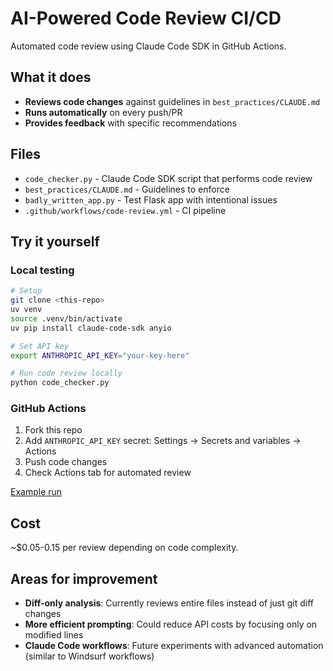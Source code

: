 # AI-Powered Code Review CI/CD

Automated code review using Claude Code SDK in GitHub Actions.

## What it does

- **Reviews code changes** against guidelines in `best_practices/CLAUDE.md`
- **Runs automatically** on every push/PR
- **Provides feedback** with specific recommendations

## Files

- `code_checker.py` - Claude Code SDK script that performs code review
- `best_practices/CLAUDE.md` - Guidelines to enforce
- `badly_written_app.py` - Test Flask app with intentional issues
- `.github/workflows/code-review.yml` - CI pipeline

## Try it yourself

### Local testing
```bash
# Setup
git clone <this-repo>
uv venv
source .venv/bin/activate
uv pip install claude-code-sdk anyio

# Set API key
export ANTHROPIC_API_KEY="your-key-here"

# Run code review locally
python code_checker.py
```

### GitHub Actions
1. Fork this repo
2. Add `ANTHROPIC_API_KEY` secret: Settings → Secrets and variables → Actions
3. Push code changes
4. Check Actions tab for automated review

[Example run](https://github.com/taylor-curran/cicd-test/actions/runs/16243209724/job/45862303481)

## Cost
~$0.05-0.15 per review depending on code complexity.

## Areas for improvement
- **Diff-only analysis**: Currently reviews entire files instead of just git diff changes
- **More efficient prompting**: Could reduce API costs by focusing only on modified lines
- **Claude Code workflows**: Future experiments with advanced automation (similar to Windsurf workflows)
